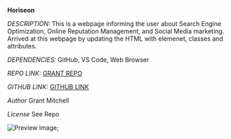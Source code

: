 **Horiseon** 

*DESCRIPTION:* 
This is a webpage informing the user about Search Engine Optimization, Online Reputation Management, and Social Media marketing. Arrived at this webpage by updating the HTML with elemenet, classes and attributes.

*DEPENDENCIES:*
GitHub, VS Code, Web Browser

*REPO LINK:*
[GRANT REPO](http://github.com/GrantMitchell24/semantic-html)

*GITHUB LINK:*
[GITHUB LINK](http://GrantMitchell24.github.io/semantic-html)

*Author*
Grant Mitchell

*License*
See Repo

![Preview image](https://github.com/grantmitchell24/semantic-html/blob/main/assets/images/semantic-html.webpage.png?raw=true);

